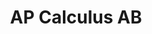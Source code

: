 ---
layout: course-page
title: AP Calculus AB
instructor:
  - name: Mr. Michael Milka
    url: instructional/MrMichaelMilka
coursename: AP CALCULUS (AB)
description: "Follows AP Calculus AB Syllabus. Concepts are presented using graphical, numerical, and symbolic representation. Covers more than one semester of college calculus."
---